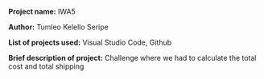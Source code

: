 **Project name:** IWA5

**Author:** Tumleo Kelello Seripe

**List of projects used:** Visual Studio Code, Github  

**Brief description of project:** Challenge where we had to calculate the total cost and total shipping